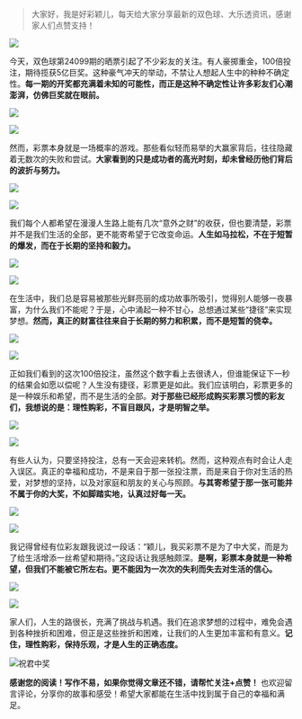 > 大家好，我是好彩颖儿，每天给大家分享最新的双色球、大乐透资讯，感谢家人们点赞支持！


![](https://cdn.jsdelivr.net/gh/wangwenjie1314/PicCDN/2024-7-11/1720660897499-image.png)

今天，双色球第24099期的晒票引起了不少彩友的关注。有人豪掷重金，100倍投注，期待揽获5亿巨奖。这种豪气冲天的举动，不禁让人想起人生中的种种不确定性。**每一期的开奖都充满着未知的可能性，而正是这种不确定性让许多彩友们心潮澎湃，仿佛巨奖就在眼前。**


![](https://cdn.jsdelivr.net/gh/wangwenjie1314/PicCDN/2024-8-27/1724731892234-image.png)

![](https://cdn.jsdelivr.net/gh/wangwenjie1314/PicCDN/2024-8-27/1724731954257-image.png)


然而，彩票本身就是一场概率的游戏。那些看似轻而易举的大赢家背后，往往隐藏着无数次的失败和尝试。**大家看到的只是成功者的高光时刻，却未曾经历他们背后的波折与努力。**


![](https://cdn.jsdelivr.net/gh/wangwenjie1314/PicCDN/2024-8-27/1724731907991-image.png)

![](https://cdn.jsdelivr.net/gh/wangwenjie1314/PicCDN/2024-8-27/1724731903894-image.png)

我们每个人都希望在漫漫人生路上能有几次“意外之财”的收获，但也要清楚，彩票并不是我们生活的全部，更不能寄希望于它改变命运。**人生如马拉松，不在于短暂的爆发，而在于长期的坚持和毅力。**


![](https://cdn.jsdelivr.net/gh/wangwenjie1314/PicCDN/2024-8-27/1724731913609-image.png)

![](https://cdn.jsdelivr.net/gh/wangwenjie1314/PicCDN/2024-8-27/1724731919919-image.png)


在生活中，我们总是容易被那些光鲜亮丽的成功故事所吸引，觉得别人能够一夜暴富，为什么我们不能呢？于是，心中涌起一种不甘心，总想通过某些“捷径”来实现梦想。**然而，真正的财富往往来自于长期的努力和积累，而不是短暂的侥幸。**


![](https://cdn.jsdelivr.net/gh/wangwenjie1314/PicCDN/2024-8-27/1724731928757-image.png)

![](https://cdn.jsdelivr.net/gh/wangwenjie1314/PicCDN/2024-8-27/1724731933629-image.png)


正如我们看到的这次100倍投注，虽然这个数字看上去很诱人，但谁能保证下一秒的结果会如愿以偿呢？人生没有捷径，彩票更是如此。我们应该明白，彩票更多的是一种娱乐和希望，而不是生活的全部。**对于那些已经形成购买彩票习惯的彩友们，我想说的是：理性购彩，不盲目跟风，才是明智之举。**


![](https://cdn.jsdelivr.net/gh/wangwenjie1314/PicCDN/2024-8-27/1724731939326-image.png)

![](https://cdn.jsdelivr.net/gh/wangwenjie1314/PicCDN/2024-8-27/1724731968853-image.png)


有些人认为，只要坚持投注，总有一天会迎来转机。然而，这种观点有时会让人走入误区。真正的幸福和成功，不是来自于那一张投注票，而是来自于你对生活的热爱，对梦想的坚持，以及对家庭和朋友的关心与照顾。**与其寄希望于那一张可能并不属于你的大奖，不如脚踏实地，认真过好每一天。**


![](https://cdn.jsdelivr.net/gh/wangwenjie1314/PicCDN/2024-8-27/1724731898465-image.png)


![](https://cdn.jsdelivr.net/gh/wangwenjie1314/PicCDN/2024-8-27/1724731979625-image.png)

我记得曾经有位彩友跟我说过一段话：“颖儿，我买彩票不是为了中大奖，而是为了给生活增添一丝希望和期待。”这段话让我感触颇深。**是啊，彩票本身就是一种希望，但我们不能被它所左右。更不能因为一次次的失利而失去对生活的信心。**


![](https://cdn.jsdelivr.net/gh/wangwenjie1314/PicCDN/2024-8-27/1724732028333-image.png)

![](https://cdn.jsdelivr.net/gh/wangwenjie1314/PicCDN/2024-8-27/1724732035389-image.png)


家人们，人生的路很长，充满了挑战与机遇。我们在追求梦想的过程中，难免会遇到各种挫折和困难，但正是这些挫折和困难，让我们的人生更加丰富和有意义。**记住，理性购彩，保持乐观，才是人生的正确态度。**

![祝君中奖](https://cdn.jsdelivr.net/gh/wangwenjie1314/PicCDN/2024-7-22/1721618470457-image.png)


**感谢您的阅读！写作不易，如果你觉得文章还不错，请帮忙关注+点赞！** 也欢迎留言评论，分享你的故事和感受！希望大家都能在生活中找到属于自己的幸福和满足。